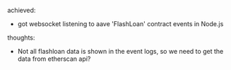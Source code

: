 achieved:

- got websocket listening to aave 'FlashLoan' contract events in Node.js

thoughts:

- Not all flashloan data is shown in the event logs, so we need to get the data from etherscan api?
